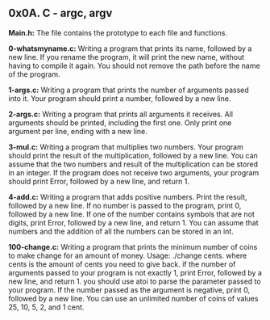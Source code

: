 ## 0x0A. C - argc, argv


**Main.h:** The file contains the prototype to each file and functions.


**0-whatsmyname.c:** Writing a program that prints its name, followed by a new line.
If you rename the program, it will print the new name, without having to compile it again.
You should not remove the path before the name of the program.


**1-args.c:** Writing a program that prints the number of arguments passed into it.
Your program should print a number, followed by a new line.


**2-args.c:** Writing a program that prints all arguments it receives.
All arguments should be printed, including the first one.
Only print one argument per line, ending with a new line.


**3-mul.c:** Writing a program that multiplies two numbers.
Your program should print the result of the multiplication, followed by a new line.
You can assume that the two numbers and result of the multiplication can be stored in an integer.
If the program does not receive two arguments, your program should print Error, followed by a new line, and return 1.


**4-add.c:** Writing a program that adds positive numbers.
Print the result, followed by a new line.
If no number is passed to the program, print 0, followed by a new line.
If one of the number contains symbols that are not digits, print Error, followed by a new line, and return 1.
You can assume that numbers and the addition of all the numbers can be stored in an int.


**100-change.c:** Writing a program that prints the minimum number of coins to make change for an amount of money.
Usage: ./change cents.
where cents is the amount of cents you need to give back.
if the number of arguments passed to your program is not exactly 1, print Error, followed by a new line, and return 1.
you should use atoi to parse the parameter passed to your program.
If the number passed as the argument is negative, print 0, followed by a new line.
You can use an unlimited number of coins of values 25, 10, 5, 2, and 1 cent.